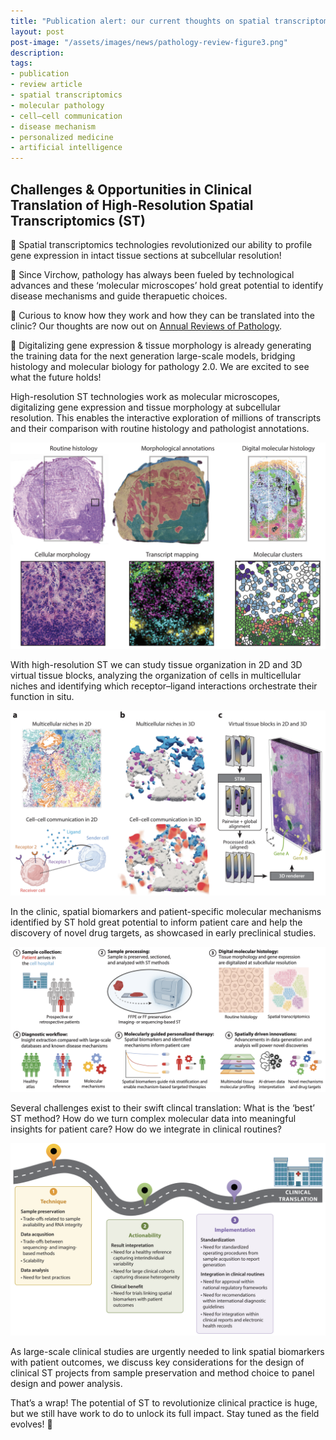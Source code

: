 ```yaml
---
title: "Publication alert: our current thoughts on spatial transcriptomics"  
layout: post
post-image: "/assets/images/news/pathology-review-figure3.png"
description:
tags:
- publication
- review article
- spatial transcriptomics
- molecular pathology
- cell–cell communication
- disease mechanism
- personalized medicine
- artificial intelligence
---
```


## Challenges & Opportunities in Clinical Translation of High-Resolution Spatial Transcriptomics (ST)

🧬  Spatial transcriptomics technologies revolutionized our ability to profile gene expression in intact tissue sections at subcellular resolution!

🔬  Since Virchow, pathology has always been fueled by technological advances and these ‘molecular microscopes’ hold great potential to identify disease mechanisms and guide therapuetic choices.

🏥  Curious to know how they work and how they can be translated into the clinic?
Our thoughts are now out on <a href="https://www.annualreviews.org/content/journals/10.1146/annurev-pathmechdis-111523-023417">Annual Reviews of Pathology</a>.

🚀  Digitalizing gene expression & tissue morphology is already generating the training data for the next generation large-scale models, bridging histology and molecular biology for pathology 2.0. We are excited to see what the future holds!


High-resolution ST technologies work as molecular microscopes, digitalizing gene expression and tissue morphology at subcellular resolution. This enables the interactive exploration of millions of transcripts and their comparison with routine histology and pathologist annotations.

<img src="/assets/images/news/pathology-review-figure1.png" alt="Exploring clinical samples with molecular microscopes" width="600" height="auto" />

With high-resolution ST we can study tissue organization in 2D and 3D virtual tissue blocks, analyzing the organization of cells in multicellular niches and identifying which receptor–ligand interactions orchestrate their function in situ. 

<img src="/assets/images/news/pathology-review-figure2.png" alt="Investigating tissue organization in 2D and 3D virtual tissue blocks" width="600" height="auto" />

In the clinic, spatial biomarkers and patient-specific molecular mechanisms identified by ST hold great potential to inform patient care and help the discovery of novel drug targets, as showcased in early preclinical studies.

<img src="/assets/images/news/pathology-review-figure3.png" alt="Clinical applications of high-resolution ST methods" width="600" height="auto" />

Several challenges exist to their swift clincal translation: What is the ‘best’ ST method? How do we turn complex molecular data into meaningful insights for patient care? How do we integrate in clinical routines?

<img src="/assets/images/news/pathology-review-figure4.png" alt="Current challenges in the clinical translation of high-resolution spatial transcriptomics methods" width="600" height="auto" />

As large-scale clinical studies are urgently needed to link spatial biomarkers with patient outcomes, we discuss key considerations for the design of clinical ST projects from sample preservation and method choice to panel design and power analysis.

That’s a wrap! The potential of ST to revolutionize clinical practice is huge, but we still have work to do to unlock its full impact. Stay tuned as the field evolves! 🚀